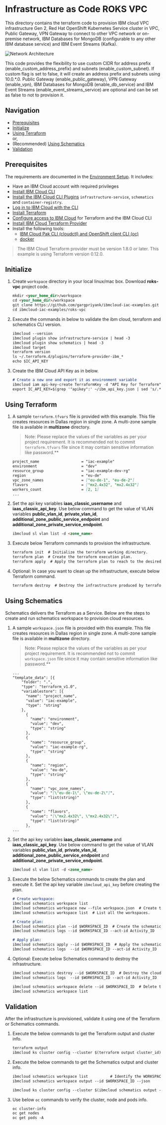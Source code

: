 # Infrastructure as Code ROKS VPC

This directory contains the terraform code to provision IBM cloud VPC infrastructure Gen 2, Red Hat OpenShift Kubernetes Service cluster in VPC, Public Gateway, VPN
Gateway to connect to other VPC network or on-premise network, IBM Databases for MongoDB (configurable to any other IBM database service) and IBM
Event Streams (Kafka).

![Network Architecture](https://github.com/gargpriyank/ibmcloud-iac-examples/blob/master/roks-vpc/images/Network_Architecture.png)

This code provides the flexibility to use custom CIDR for address prefix (enable_custom_address_prefix) and subnets
(enable_custom_subnet). If custom flag is set to false, it will create an address prefix and subnets using 10.0.*.0. Public Gateway
(enable_public_gateway), VPN Gateway (enable_vpn), IBM Databases for MongoDB (enable_db_service) and IBM Event Streams
(enable_event_streams_service) are optional and can be set as false to not to provision it.

## Navigation

- [Prerequisites](#prerequisites)
- [Initialize](#initialize)
- [Using Terraform](#using-terraform)
  <br> or,
- (Recommended) [Using Schematics](#using-schematics)
- [Validation](#validation)

## Prerequisites

The requirements are documented in the
[Environment Setup](https://github.com/gargpriyank/ibmcloud-iac-examples/blob/master/setup-environment.md). It includes:

- Have an IBM Cloud account with required privileges
- [Install IBM Cloud CLI](https://github.com/gargpriyank/ibmcloud-iac-examples/blob/master/setup-environment.md#install-ibm-cloud-cli)
- [Install the IBM Cloud CLI Plugins](https://github.com/gargpriyank/ibmcloud-iac-examples/blob/master/setup-environment.md#ibm-cloud-cli-plugins)
  `infrastructure-service`, `schematics` and `container-registry`.
- [Log in to IBM Cloud with the CLI](https://github.com/gargpriyank/ibmcloud-iac-examples/blob/master/setup-environment.md#login-to-ibm-cloud)
- [Install Terraform](https://github.com/gargpriyank/ibmcloud-iac-examples/blob/master/setup-environment.md#install-terraform)
- [Configure access to IBM Cloud](https://github.com/gargpriyank/ibmcloud-iac-examples/blob/master/setup-environment.md#configure-access-to-ibm-cloud) for
  Terraform and the IBM Cloud CLI
- [Install IBM Cloud Terraform Provider](https://github.com/gargpriyank/ibmcloud-iac-examples/blob/master/setup-environment.md#configure-access-to-ibm-cloud)
- Install the following tools:
  - [IBM Cloud Pak CLI (cloudctl) and OpenShift client CLI (oc)](https://www.ibm.com/support/knowledgecenter/SSFKVV_4.2/cli/cloudctl_oc_cli.html)
  - [docker](https://www.ibm.com/links?url=https%3A%2F%2Fdocs.docker.com%2Fget-docker%2F)

> The IBM Cloud Terraform provider must be version 1.8.0 or later. This example is using Terraform version 0.12.0.

## Initialize

1. Create `workspace` directory in your local linux/mac box. Download **roks-vpc** project code.

    ```markdown
    mkdir <your_home_dir>/workspace
    cd <your_home_dir>/workspace
    git clone https://github.com/gargpriyank/ibmcloud-iac-examples.git
    cd ibmcloud-iac-examples/roks-vpc
    ```

2. Execute the commands in below to validate the ibm cloud, terraform and schematics CLI version.

    ```markdown
    ibmcloud --version
    ibmcloud plugin show infrastructure-service | head -3
    ibmcloud plugin show schematics | head -3
    ibmcloud target
    terraform version
    ls ~/.terraform.d/plugins/terraform-provider-ibm_*
    echo $IC_API_KEY
    ```

3. Create the IBM Cloud API Key as in below.

    ```markdown
    # Create a new one and export it as environment variable
    ibmcloud iam api-key-create TerraformKey -d "API Key for Terraform" --file ~/ibm_api_key.json
    export IC_API_KEY=$(grep '"apikey":' ~/ibm_api_key.json | sed 's/.*: "\(.*\)".*/\1/')
    ```

## Using Terraform

1. A sample `terraform.tfvars` file is provided with this example. This file creates resources in Dallas region in single zone. A multi-zone
   sample file is available in **multizone** directory.

   > Note: Please replace the values of the variables as per your project requirement. It is recommended not to commit `terraform.tfvars` file
   > since it may contain sensitive information like password.**

    ```markdown
    project_name                   = "iac-example"
    environment                    = "dev"
    resource_group                 = "iac-example-dev-rg"
    region                         = "eu-de"
    vpc_zone_names                 = ["eu-de-1", "eu-de-2"]
    flavors                        = ["mx2.4x32", "mx2.4x32"]
    workers_count                  = [2, 1]
    ...
    ```

2. Set the api key variables **iaas_classic_username** and **iaas_classic_api_key**. Use below command to get the value of VLAN variables
   **public_vlan_id**, **private_vlan_id**, **additional_zone_public_service_endpoint** and **additional_zone_private_service_endpoint**.

    ```markdown
    ibmcloud sl vlan list -d <zone_name>
    ```

3. Execute below Terraform commands to provision the infrastructure.

    ```markdown
    terraform init  # Initialize the terraform working directory.
    terraform plan  # Create the terraform execution plan.
    terraform apply  # Apply the terraform plan to reach to the desired state.
    ```

4. Optional: In case you want to clean up the infrastructure, execute below Terraform command.

    ```markdown
    terraform destroy  # Destroy the infrastructure produced by terraform.
    ```

## Using Schematics

Schematics delivers the Terraform as a Service. Below are the steps to create and run schematics workspace to provision cloud resources.

1. A sample `workspace.json` file is provided with this example. This file creates resources in Dallas region in single zone. A multi-zone
   sample file is available in **multizone** directory.

   > Note: Please replace the values of the variables as per your project requirement. It is recommended not to commit `workspace.json` file
   > since it may contain sensitive information like password.**

    ```markdown
    ...
    "template_data": [{
        "folder": ".",
        "type": "terraform_v1.0",
        "variablestore": [{
          "name": "project_name",
          "value": "iac-example",
          "type": "string"
        },
          {
            "name": "environment",
            "value": "dev",
            "type": "string"
          },
          {
            "name": "resource_group",
            "value": "iac-example-rg",
            "type": "string"
          },
          {
            "name": "region",
            "value": "eu-de",
            "type": "string"
          },
          {
            "name": "vpc_zone_names",
            "value": "[\"eu-de-1\", \"eu-de-2\"]",
            "type": "list(string)"
          },
          {
            "name": "flavors",
            "value": "[\"mx2.4x32\", \"mx2.4x32\"]",
            "type": "list(string)"
          },
    ...
    ```      

2. Set the api key variables **iaas_classic_username** and **iaas_classic_api_key**. Use below command to get the value of VLAN variables
   **public_vlan_id**, **private_vlan_id**, **additional_zone_public_service_endpoint** and **additional_zone_private_service_endpoint**.

    ```markdown
    ibmcloud sl vlan list -d <zone_name>
    ```

3. Execute the below Schematics commands to create the plan and execute it. Set the api key variable `ibmcloud_api_key` before creating the plan.

    ```markdown
    # Create workspace:
    ibmcloud schematics workspace list
    ibmcloud schematics workspace new --file workspace.json  # Create the new workspace.
    ibmcloud schematics workspace list  # List all the workspaces.
    
    # Create plan: 
    ibmcloud schematics plan --id $WORKSPACE_ID  # Create the schematics plan.
    ibmcloud schematics logs --id $WORKSPACE_ID --act-id Activity_ID
    
    # Apply plan:
    ibmcloud schematics apply --id $WORKSPACE_ID  # Apply the schematics plan to reach to the desired state.
    ibmcloud schematics logs  --id $WORKSPACE_ID --act-id Activity_ID
    ```

4. Optional: Execute below Schematics command to destroy the infrastructure.

    ```markdown
    ibmcloud schematics destroy --id $WORKSPACE_ID  # Destroy the cloud resources associated to the workspace.
    ibmcloud schematics logs  --id $WORKSPACE_ID --act-id Activity_ID
    
    ibmcloud schematics workspace delete --id $WORKSPACE_ID  # Delete the schematics workspace.
    ibmcloud schematics workspace list
    ```

## Validation

After the infrastructure is provisioned, validate it using one of the Terraform or Schematics commands.

1. Execute the below commands to get the Terraform output and cluster info.

    ```markdown
    terraform output
    ibmcloud ks cluster config --cluster $(terraform output cluster_id)
    ```

2. Execute the below commands to get the Schematics output and cluster info.

    ```markdown
    ibmcloud schematics workspace list          # Identify the WORKSPACE_ID
    ibmcloud schematics workspace output --id $WORKSPACE_ID --json
    
    ibmcloud ks cluster config --cluster $(ibmcloud schematics output --id $WORKSPACE_ID --json | jq -r '.[].output_values[].cluster_id.value')
    ```

3. Use below `oc` commands to verify the cluster, node and pods info.

    ```markdown
    oc cluster-info
    oc get nodes
    oc get pods -A
    ```
